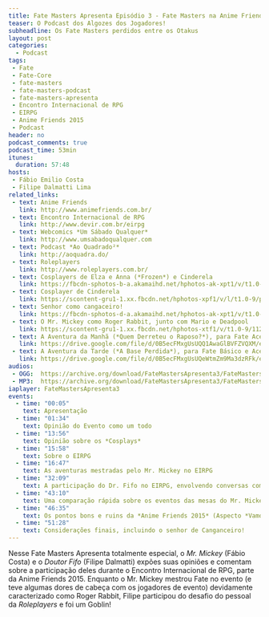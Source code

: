 ```yaml
---
title: Fate Masters Apresenta Episódio 3 - Fate Masters na Anime Friends 2015
teaser: O Podcast dos Algozes dos Jogadores!
subheadline: Os Fate Masters perdidos entre os Otakus
layout: post
categories:
  - Podcast
tags:
 - Fate
 - Fate-Core
 - fate-masters
 - fate-masters-podcast
 - fate-masters-apresenta
 - Encontro Internacional de RPG
 - EIRPG
 - Anime Friends 2015
 - Podcast
header: no
podcast_comments: true 
podcast_time: 53min
itunes:
  duration: 57:48
hosts:
 - Fábio Emilio Costa
 - Filipe Dalmatti Lima
related_links:
 - text: Anime Friends
   link: http://www.animefriends.com.br/
 - text: Encontro Internacional de RPG
   link: http://www.devir.com.br/eirpg
 - text: Webcomics *Um Sábado Qualquer*
   link: http://www.umsabadoqualquer.com
 - text: Podcast *Ao Quadrado²*
   link: http://aoquadra.do/
 - text: Roleplayers
   link: http://www.roleplayers.com.br/
 - text: Cosplayers de Elza e Anna (*Frozen*) e Cinderela
   link: https://fbcdn-sphotos-b-a.akamaihd.net/hphotos-ak-xpt1/v/t1.0-9/11703084_965287756868443_7519496614998231843_n.jpg?oh=9da32206cdad33a2d6ad15e771f09357&oe=56237E79&__gda__=1444283517_c4587aa4862643e4fd20212330bd71be
 - text: Cosplayer de Cinderela
   link: https://scontent-gru1-1.xx.fbcdn.net/hphotos-xpf1/v/l/t1.0-9/p403x403/11053121_1680751625488575_7245074951129782236_n.jpg?oh=b93c2473b4b226bb8ee24f5d4df022aa&oe=5626DEEC
 - text: Senhor como cangaceiro!
   link: https://fbcdn-sphotos-d-a.akamaihd.net/hphotos-ak-xpt1/v/t1.0-9/11223302_10152983523707543_7459976140123187533_n.jpg?oh=427a7aeb0538c261724c68b3d9545501&oe=5621BE84&__gda__=1445356173_a10420f5947b384406a2571f260bcc81
 - text: O Mr. Mickey como Roger Rabbit, junto com Mario e Deadpool
   link: https://scontent-gru1-1.xx.fbcdn.net/hphotos-xtf1/v/t1.0-9/11251724_10152983523197543_8312035573441559799_n.jpg?oh=c6f07b903564a2a36f653808db45a151&oe=56593D16
 - text: A Aventura da Manhã (*Quem Derreteu o Raposo?*), para Fate Acelerado, com Fichas, Cenário e Regras necessárias (em PDF)
   link: https://drive.google.com/file/d/0B5ecFMxgUsUQQ1AwaGlBVFZVQXM/edit?usp=docslist_api
 - text: A Aventura da Tarde (*A Base Perdida*), para Fate Básico e Acelerado, como parte do Cenário do Conto de Fadas do Espaço, com todas as Regras necessárias e Fichas de Personagem para Fate Básico
   link: https://drive.google.com/file/d/0B5ecFMxgUsUQeWtmZm9Ma3dzRFk/edit?usp=docslist_api
audios:
 - OGG:  https://archive.org/download/FateMastersApresenta3/FateMastersApresenta3.ogg
 - MP3:  https://archive.org/download/FateMastersApresenta3/FateMastersApresenta3.mp3
iaplayer: FateMastersApresenta3
events: 
  - time: "00:05"
    text: Apresentação
  - time: "01:34"
    text: Opinião do Evento como um todo
  - time: "13:56"
    text: Opinião sobre os *Cosplays*
  - time: "15:58"
    text: Sobre o EIRPG
  - time: "16:47"
    text: As aventuras mestradas pelo Mr. Mickey no EIRPG 
  - time: "32:09"
    text: A participação do Dr. Fifo no EIRPG, envolvendo conversas com pessoal de RPG e o *Nóis é Goblin*
  - time: "43:10"
    text: Uma comparação rápida sobre os eventos das mesas do Mr. Mickey e pelo *Nóis é Goblin* jogado pelo Dr. Fifo
  - time: "46:35"
    text: Os pontos bons e ruins da *Anime Friends 2015* (Aspecto *Vamos detonar a Yamato*)
  - time: "51:28"
    text: Considerações finais, incluindo o senhor de Canganceiro!
---
```


Nesse  Fate  Masters Apresenta  totalmente  especial,  o *Mr.  Mickey*
(Fábio Costa) e o *Doutor Fifo* (Filipe Dalmatti) expões suas opiniões
e comentam sobre a participação deles durante o Encontro Internacional
de RPG, parte  da Anime Friends 2015.  Enquanto o  Mr.  Mickey mestrou
Fate no  evento (e teve  algumas dores de  cabeça com os  jogadores de
evento) devidamente caracterizado como Roger Rabbit, Filipe participou
do desafio do pessoal da *Roleplayers* e foi um Goblin!
